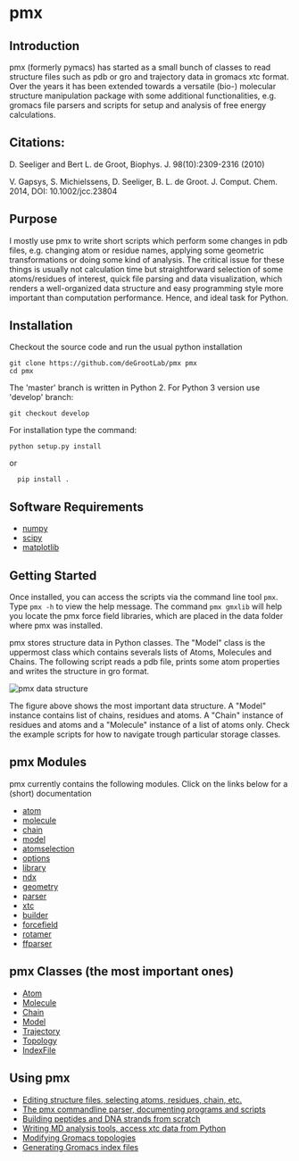 # pmx
## Introduction ##

pmx (formerly pymacs) has started as a small bunch of classes to read structure files such as pdb or gro and trajectory data in gromacs xtc format. Over the years it has been extended
towards a versatile (bio-) molecular structure manipulation package with some additional functionalities, e.g. gromacs file parsers and scripts for setup and analysis of free energy calculations.

## Citations: ##

D. Seeliger and Bert L. de Groot, Biophys. J. 98(10):2309-2316 (2010)

V. Gapsys, S. Michielssens, D. Seeliger, B. L. de Groot. J. Comput. Chem. 2014, DOI: 10.1002/jcc.23804


## Purpose ##

I mostly use pmx to write short scripts which perform some changes in pdb files, e.g. changing atom or residue names, applying some geometric transformations or doing some kind of analysis. The critical issue for these things is usually not calculation time but straightforward selection of some atoms/residues of interest, quick file parsing and data visualization, which renders a well-organized data structure and easy programming style more important than computation performance. Hence, and ideal task for Python.

## Installation ##

Checkout the source code and run the usual python installation
```
git clone https://github.com/deGrootLab/pmx pmx
cd pmx
```
The 'master' branch is written in Python 2.
For Python 3 version use 'develop' branch:
```
git checkout develop
```
For installation type the command:
```
python setup.py install
```
or
```
  pip install .
```

## Software Requirements ##

  * [numpy](http://numpy.scipy.org/)
  * [scipy](http://www.scipy.org/)
  * [matplotlib](http://matplotlib.org/)

## Getting Started ##

Once installed, you can access the scripts via the command line tool ``pmx``.
Type ``pmx -h`` to view the help message. The command ``pmx gmxlib`` will help
you locate the pmx force field libraries, which are placed in the data folder
where pmx was installed.

pmx stores structure data in Python classes. The "Model" class is the uppermost class
which contains severals lists of Atoms, Molecules and Chains.
The following script reads a pdb file, prints some atom properties and writes the structure in gro format.

<img src='http://pmx.googlecode.com/files/pmx_data.jpg' alt='pmx data structure' />

The figure above shows the most important data structure. A "Model" instance contains list of chains, residues and atoms. A "Chain" instance of residues and atoms and a "Molecule" instance of a list of atoms only. Check the example scripts for how to navigate trough particular storage classes.

## pmx Modules ##
pmx currently contains the following modules. Click on the links below for a (short) documentation

  * [atom](https://github.com/dseeliger/pmx/wiki/pmx_atom.md)
  * [molecule](https://github.com/dseeliger/pmx/wiki/pmx_molecule.md)
  * [chain](https://github.com/dseeliger/pmx/wiki/pmx_chain.md)
  * [model](https://github.com/dseeliger/pmx/wiki/model.md)
  * [atomselection](https://github.com/dseeliger/pmx/wiki/pmx_atomselection.md)
  * [options](https://github.com/dseeliger/pmx/wiki/pmx_options.md)
  * [library](https://github.com/dseeliger/pmx/wiki/pmx_library.md)
  * [ndx](https://github.com/dseeliger/pmx/wiki/pmx_ndx.md)
  * [geometry](https://github.com/dseeliger/pmx/wiki/pmx_geometry.md)
  * [parser](https://github.com/dseeliger/pmx/wiki/pmx_parser.md)
  * [xtc](https://github.com/dseeliger/pmx/wiki/pmx_xtc.md)
  * [builder](https://github.com/dseeliger/pmx/wiki/pmx_builder.md)
  * [forcefield](https://github.com/dseeliger/pmx/wiki/pmx_forcefield.md)
  * [rotamer](https://github.com/dseeliger/pmx/wiki/pmx_rotamer.md)
  * [ffparser](https://github.com/dseeliger/pmx/wiki/pmx_ffparser.md)


## pmx Classes (the most important ones) ##

  * [Atom](https://github.com/dseeliger/pmx/wiki/pmx_atom.md)
  * [Molecule](https://github.com/dseeliger/pmx/wiki/pmx_molecule.md)
  * [Chain](https://github.com/dseeliger/pmx/wiki/pmx_chain.md)
  * [Model](https://github.com/dseeliger/pmx/wiki/model.md)
  * [Trajectory](https://github.com/dseeliger/pmx/wiki/pmx_trajectory.md)
  * [Topology](https://github.com/dseeliger/pmx/wiki/pmx_topology.md)
  * [IndexFile](https://github.com/dseeliger/pmx/wiki/pmx_indexfile.md)

## Using pmx ##

  * [Editing structure files, selecting atoms, residues, chain, etc.](https://github.com/dseeliger/pmx/wiki/editstruct.md)
  * [The pmx commandline parser, documenting programs and scripts](https://github.com/dseeliger/pmx/wiki/pmx_options.md)
  * [Building peptides and DNA strands from scratch](https://github.com/dseeliger/pmx/wiki/builder.md)
  * [Writing MD analysis tools, access xtc data from Python](https://github.com/dseeliger/pmx/wiki/trx.md)
  * [Modifying Gromacs topologies](https://github.com/dseeliger/pmx/wiki/topol.md)
  * [Generating Gromacs index files](https://github.com/dseeliger/pmx/wiki/pmx_indexfile.md)
